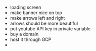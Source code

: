 - loading screen 
- make banner nice on top
- make arrows left and right 
- arrows should be more beautiful 
- put youtube API key in private variable
- buy a domain
- host it through GCP
- 